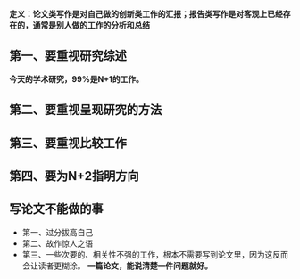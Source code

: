 **定义：论文类写作是对自己做的创新类工作的汇报；报告类写作是对客观上已经存在的，通常是别人做的工作的分析和总结**

## 第一、要重视研究综述
**今天的学术研究，99%是N+1的工作。**
## 第二、要重视呈现研究的方法
## 第三、要重视比较工作
## 第四、要为N+2指明方向

## 写论文不能做的事
* 第一、过分拔高自己
* 第二、故作惊人之语
* 第三、一些次要的、相关性不强的工作，根本不需要写到论文里，因为这反而会让读者更糊涂。
**一篇论文，能说清楚一件问题就好。**